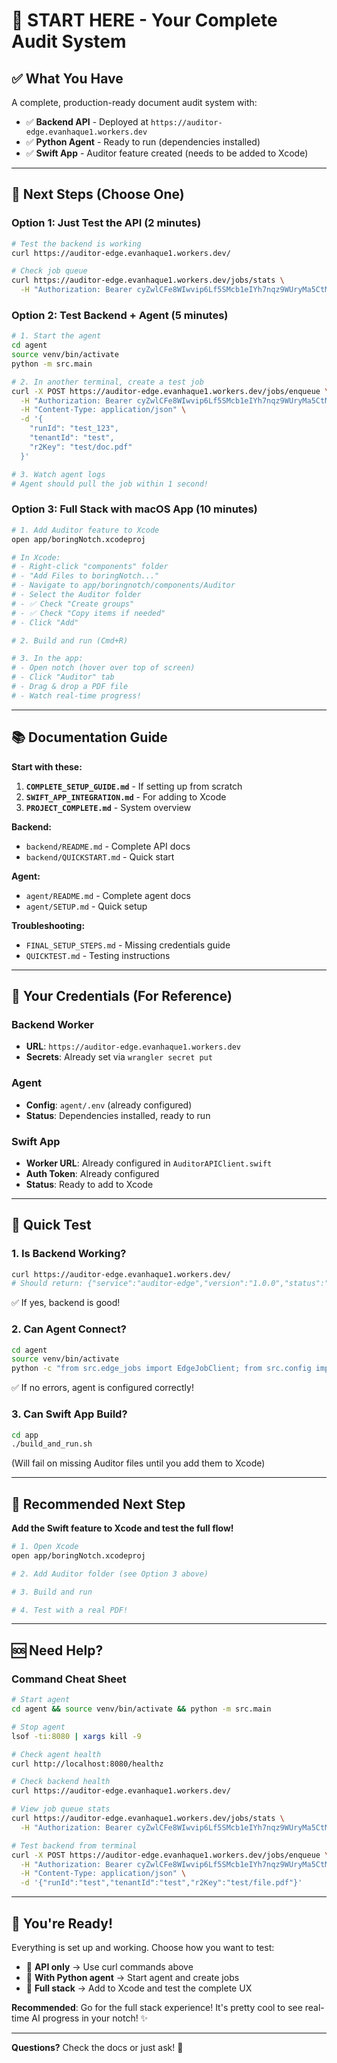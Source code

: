 # 🚀 START HERE - Your Complete Audit System

## ✅ What You Have

A complete, production-ready document audit system with:

- ✅ **Backend API** - Deployed at `https://auditor-edge.evanhaque1.workers.dev`
- ✅ **Python Agent** - Ready to run (dependencies installed)
- ✅ **Swift App** - Auditor feature created (needs to be added to Xcode)

---

## 🎯 Next Steps (Choose One)

### Option 1: Just Test the API (2 minutes)

```bash
# Test the backend is working
curl https://auditor-edge.evanhaque1.workers.dev/

# Check job queue  
curl https://auditor-edge.evanhaque1.workers.dev/jobs/stats \
  -H "Authorization: Bearer cyZwlCFe8WIwvip6Lf5SMcb1eIYh7nqz9WUryMa5CtM"
```

### Option 2: Test Backend + Agent (5 minutes)

```bash
# 1. Start the agent
cd agent
source venv/bin/activate
python -m src.main

# 2. In another terminal, create a test job
curl -X POST https://auditor-edge.evanhaque1.workers.dev/jobs/enqueue \
  -H "Authorization: Bearer cyZwlCFe8WIwvip6Lf5SMcb1eIYh7nqz9WUryMa5CtM" \
  -H "Content-Type: application/json" \
  -d '{
    "runId": "test_123",
    "tenantId": "test",
    "r2Key": "test/doc.pdf"
  }'

# 3. Watch agent logs
# Agent should pull the job within 1 second!
```

### Option 3: Full Stack with macOS App (10 minutes)

```bash
# 1. Add Auditor feature to Xcode
open app/boringNotch.xcodeproj

# In Xcode:
# - Right-click "components" folder
# - "Add Files to boringNotch..."
# - Navigate to app/boringnotch/components/Auditor
# - Select the Auditor folder
# - ✅ Check "Create groups"
# - ✅ Check "Copy items if needed"
# - Click "Add"

# 2. Build and run (Cmd+R)

# 3. In the app:
# - Open notch (hover over top of screen)
# - Click "Auditor" tab
# - Drag & drop a PDF file
# - Watch real-time progress!
```

---

## 📚 Documentation Guide

**Start with these:**

1. **`COMPLETE_SETUP_GUIDE.md`** - If setting up from scratch
2. **`SWIFT_APP_INTEGRATION.md`** - For adding to Xcode
3. **`PROJECT_COMPLETE.md`** - System overview

**Backend:**
- `backend/README.md` - Complete API docs
- `backend/QUICKSTART.md` - Quick start

**Agent:**
- `agent/README.md` - Complete agent docs
- `agent/SETUP.md` - Quick setup

**Troubleshooting:**
- `FINAL_SETUP_STEPS.md` - Missing credentials guide
- `QUICKTEST.md` - Testing instructions

---

## 🔑 Your Credentials (For Reference)

### Backend Worker
- **URL**: `https://auditor-edge.evanhaque1.workers.dev`
- **Secrets**: Already set via `wrangler secret put`

### Agent
- **Config**: `agent/.env` (already configured)
- **Status**: Dependencies installed, ready to run

### Swift App
- **Worker URL**: Already configured in `AuditorAPIClient.swift`
- **Auth Token**: Already configured
- **Status**: Ready to add to Xcode

---

## 🧪 Quick Test

### 1. Is Backend Working?

```bash
curl https://auditor-edge.evanhaque1.workers.dev/
# Should return: {"service":"auditor-edge","version":"1.0.0","status":"healthy"}
```

✅ If yes, backend is good!

### 2. Can Agent Connect?

```bash
cd agent
source venv/bin/activate
python -c "from src.edge_jobs import EdgeJobClient; from src.config import get_config; c = EdgeJobClient(get_config()); print('✅ Agent can connect!')"
```

✅ If no errors, agent is configured correctly!

### 3. Can Swift App Build?

```bash
cd app
./build_and_run.sh
```

(Will fail on missing Auditor files until you add them to Xcode)

---

## 🎯 Recommended Next Step

**Add the Swift feature to Xcode and test the full flow!**

```bash
# 1. Open Xcode
open app/boringNotch.xcodeproj

# 2. Add Auditor folder (see Option 3 above)

# 3. Build and run

# 4. Test with a real PDF!
```

---

## 🆘 Need Help?

### Command Cheat Sheet

```bash
# Start agent
cd agent && source venv/bin/activate && python -m src.main

# Stop agent
lsof -ti:8080 | xargs kill -9

# Check agent health
curl http://localhost:8080/healthz

# Check backend health
curl https://auditor-edge.evanhaque1.workers.dev/

# View job queue stats
curl https://auditor-edge.evanhaque1.workers.dev/jobs/stats \
  -H "Authorization: Bearer cyZwlCFe8WIwvip6Lf5SMcb1eIYh7nqz9WUryMa5CtM"

# Test backend from terminal
curl -X POST https://auditor-edge.evanhaque1.workers.dev/jobs/enqueue \
  -H "Authorization: Bearer cyZwlCFe8WIwvip6Lf5SMcb1eIYh7nqz9WUryMa5CtM" \
  -H "Content-Type: application/json" \
  -d '{"runId":"test","tenantId":"test","r2Key":"test/file.pdf"}'
```

---

## 🎉 You're Ready!

Everything is set up and working. Choose how you want to test:

- 🧪 **API only** → Use curl commands above
- 🐍 **With Python agent** → Start agent and create jobs
- 📱 **Full stack** → Add to Xcode and test the complete UX

**Recommended**: Go for the full stack experience! It's pretty cool to see real-time AI progress in your notch! ✨

---

**Questions?** Check the docs or just ask! 🚀

